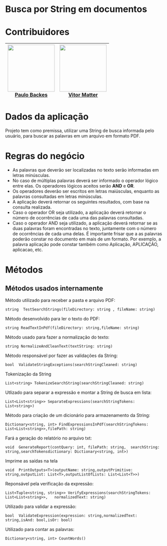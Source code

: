 # Busca por String em documentos

# Contribuidores
| <img src="https://avatars.githubusercontent.com/u/22084856?v=4" width=150px height=150px><br> [Paulo Backes](https://github.com/JrBackes)| <img src="https://avatars1.githubusercontent.com/u/43481916?s=400&u=2683d479631afcd710a45ec6cae3e82ba1a846bf&v=4" width=150px height=150px><br> [Vitor Matter](https://github.com/vmatter) |
|---|---|

# Dados da aplicação
Projeto tem como premissa, utilizar uma String de busca informada pelo usuário, para buscar as palavras em um arquivo em formato PDF.

# Regras do negócio
- As palavras que deverão ser localizadas no texto serão informadas em letras minúsculas.
- No caso de múltiplas palavras deverá ser informado o operador lógico entre elas. Os operadores lógicos aceitos serão **AND** e **OR**.
- Os operadores deverão ser escritos em letras maiúsculas, enquanto as palavras consultadas em letras minúsculas.
- A aplicação deverá retornar os seguintes resultados, com base na consulta realizada.
- Caso o operador OR seja utilizado, a aplicação deverá retornar o número de ocorrências de cada uma das palavras consultadas.
- Caso o operador AND seja utilizado, a aplicação deverá retornar se as duas palavras foram encontradas no texto, juntamente com o número de ocorrências de cada uma delas. 
É importante frisar que a as palavras poderão constar no documento em mais de um formato. Por exemplo, a palavra aplicação pode constar também como Aplicação, APLICAÇÃO, aplicacao, etc.

# Métodos

## Métodos usados internamente

Método utilizado para receber a pasta e arquivo PDF:

    string  TestSearchStrings(fileDirectory: string , fileName: string)
Método desenvolvido para ler o texto do PDF:
    
    string ReadTextInPdf(fileDirectory: string,fileName: string)
    
Método usado para fazer a normalização do texto:

    string NormalizeAndCleanText(textString: string)
    
Método responsável por fazer as validações da String:

    bool  ValidateStringExceptions(searchStringCleaned: string)
    
Tokenização da String

    List<string> TokenizeSearchString(searchStringCleaned: string)
    
Utlizado para separar a expressão e montar a String de busca em lista:

    List<List<string>> SeparateExpressions(searchStringTokens: List<string>)
   
Método para criação de um dicionário para armazenamento da String:
    
    Dictionary<string, int> FindExpressionsInPdf(searchStringTokens: List<List<string>>,filePath: string)
    
Fará a geração do relatório no arquivo txt: 

    void  GenerateReport(contQuery: int, filePath: string,  searchString: string,searchTokensdictionary: Dictionary<string, int>)
    
Imprime as saídas na tela

    void  PrintOutputs<T>(outputName: string,outputPrimitive: string,outputList: List<T>,outputListOfLists: List<List<T>>)
    
Reponsável pela verificação da expressão:

    List<Tuple<string, string>> VerifyExpressions(searchStringTokens: List<List<string>>,   normalizedText: string)
    
Utilizado para validar a expressão:
    
    bool  ValidateExpression(expression: string,normalizedText: string,isAnd: bool,isOr: bool)
    
Utilizado para contar as palavras:

    Dictionary<string, int> CountWords()



